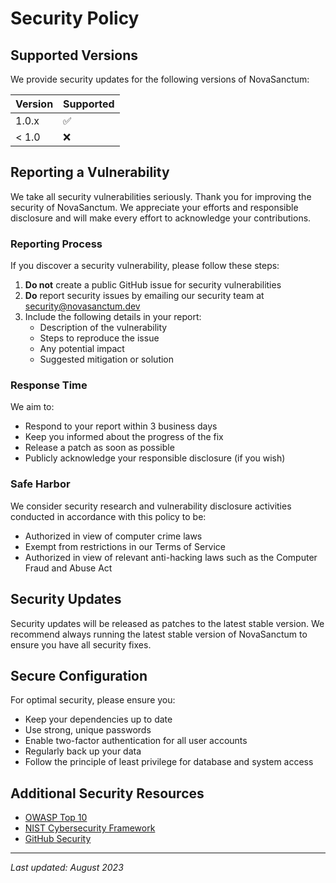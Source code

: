 # Security Policy

## Supported Versions

We provide security updates for the following versions of NovaSanctum:

| Version | Supported          |
| ------- | ------------------ |
| 1.0.x   | :white_check_mark: |
| < 1.0   | :x:                |

## Reporting a Vulnerability

We take all security vulnerabilities seriously. Thank you for improving the security of NovaSanctum. We appreciate your efforts and responsible disclosure and will make every effort to acknowledge your contributions.

### Reporting Process

If you discover a security vulnerability, please follow these steps:

1. **Do not** create a public GitHub issue for security vulnerabilities
2. **Do** report security issues by emailing our security team at [security@novasanctum.dev](mailto:security@novasanctum.dev)
3. Include the following details in your report:
   - Description of the vulnerability
   - Steps to reproduce the issue
   - Any potential impact
   - Suggested mitigation or solution

### Response Time

We aim to:
- Respond to your report within 3 business days
- Keep you informed about the progress of the fix
- Release a patch as soon as possible
- Publicly acknowledge your responsible disclosure (if you wish)

### Safe Harbor

We consider security research and vulnerability disclosure activities conducted in accordance with this policy to be:
- Authorized in view of computer crime laws
- Exempt from restrictions in our Terms of Service
- Authorized in view of relevant anti-hacking laws such as the Computer Fraud and Abuse Act

## Security Updates

Security updates will be released as patches to the latest stable version. We recommend always running the latest stable version of NovaSanctum to ensure you have all security fixes.

## Secure Configuration

For optimal security, please ensure you:
- Keep your dependencies up to date
- Use strong, unique passwords
- Enable two-factor authentication for all user accounts
- Regularly back up your data
- Follow the principle of least privilege for database and system access

## Additional Security Resources

- [OWASP Top 10](https://owasp.org/www-project-top-ten/)
- [NIST Cybersecurity Framework](https://www.nist.gov/cyberframework)
- [GitHub Security](https://github.com/security)

---
*Last updated: August 2023*
